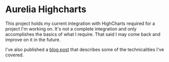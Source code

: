 # Aurelia Highcharts

This project holds my current integration with HighCharts required for a project I'm working on. It's not a complete integration and only accomplishes the basics of what I require. That said I may come back and improve on it in the future.

I've also published a [blog post](http://blog.philiphendry.me.uk/2015/09/15/creating-a-highchart-component-in-aurelia/) that describes some of the technicalities I've covered.